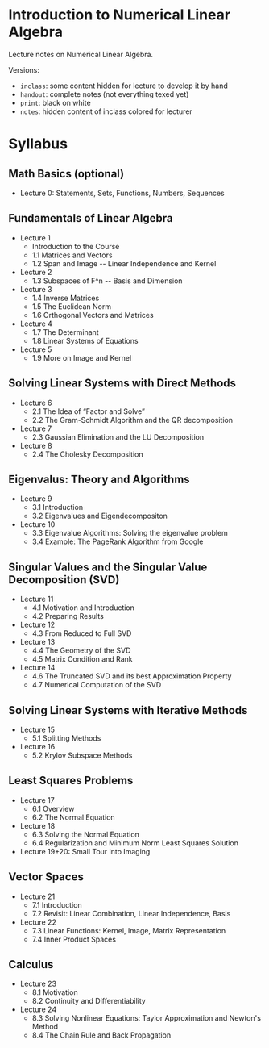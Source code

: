 # Introduction to Numerical Linear Algebra

Lecture notes on Numerical Linear Algebra. 

Versions:

 - `inclass`: some content hidden for lecture to develop it by hand
 - `handout`: complete notes (not everything texed yet)
 - `print`: black on white
 - `notes`: hidden content of inclass colored for lecturer


# Syllabus

## Math Basics (optional)

 - Lecture 0: Statements, Sets, Functions, Numbers, Sequences

## Fundamentals of Linear Algebra

- Lecture 1
  - Introduction to the Course
  - 1.1 Matrices and Vectors
  - 1.2 Span and Image -- Linear Independence and Kernel
- Lecture 2
  - 1.3 Subspaces of F^n --  Basis and Dimension
- Lecture 3
  - 1.4 Inverse Matrices
  - 1.5 The Euclidean Norm
  - 1.6 Orthogonal Vectors and Matrices
- Lecture 4
  - 1.7 The Determinant
  - 1.8 Linear Systems of Equations
- Lecture 5
  - 1.9 More on Image and Kernel

## Solving Linear Systems with Direct Methods

- Lecture 6
  - 2.1 The Idea of “Factor and Solve”
  - 2.2 The Gram-Schmidt Algorithm and the QR decomposition
- Lecture 7
  - 2.3 Gaussian Elimination and the LU Decomposition
- Lecture 8
  - 2.4 The Cholesky Decomposition
  
## Eigenvalus: Theory and Algorithms

- Lecture 9
  - 3.1 Introduction
  - 3.2 Eigenvalues and Eigendecompositon
- Lecture 10
  - 3.3 Eigenvalue Algorithms: Solving the eigenvalue problem
  - 3.4 Example: The PageRank Algorithm from Google

## Singular Values and the Singular Value Decomposition (SVD)

- Lecture 11
  - 4.1 Motivation and Introduction
  - 4.2 Preparing Results
- Lecture 12
  - 4.3 From Reduced to Full SVD
- Lecture 13
  - 4.4 The Geometry of the SVD
  - 4.5 Matrix Condition and Rank
- Lecture 14
  - 4.6 The Truncated SVD and its best Approximation Property
  - 4.7 Numerical Computation of the SVD

## Solving Linear Systems with Iterative Methods

- Lecture 15
  - 5.1 Splitting Methods
- Lecture 16
  - 5.2 Krylov Subspace Methods

## Least Squares Problems

- Lecture 17
  - 6.1 Overview
  - 6.2 The Normal Equation
- Lecture 18
  - 6.3 Solving the Normal Equation
  - 6.4 Regularization and Minimum Norm Least Squares Solution
- Lecture 19+20: Small Tour into Imaging

## Vector Spaces

- Lecture 21
  - 7.1 Introduction
  - 7.2 Revisit: Linear Combination, Linear Independence, Basis
- Lecture 22
  - 7.3 Linear Functions: Kernel, Image, Matrix Representation
  - 7.4 Inner Product Spaces

## Calculus

- Lecture 23
  - 8.1 Motivation
  - 8.2 Continuity and Differentiability
- Lecture 24
  - 8.3 Solving Nonlinear Equations: Taylor Approximation and Newton's Method
  - 8.4 The Chain Rule and Back Propagation
  





